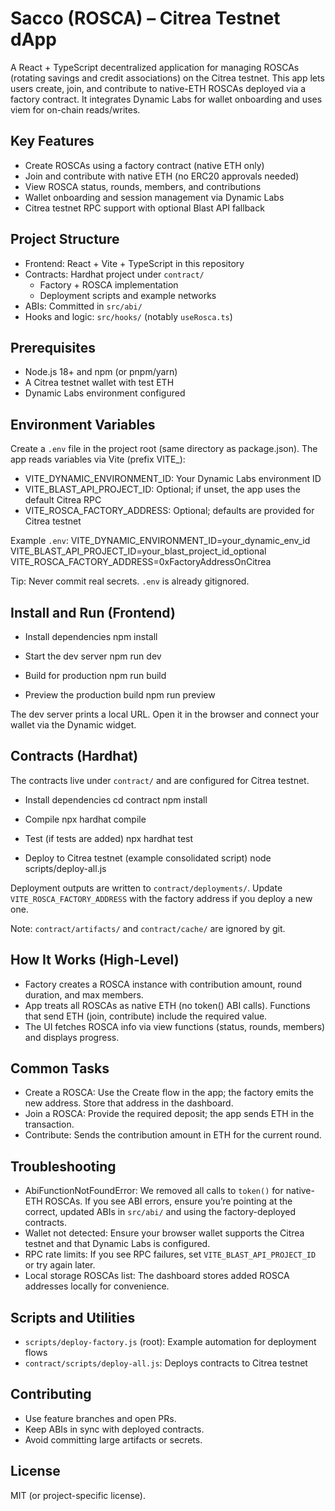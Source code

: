 # Sacco (ROSCA) – Citrea Testnet dApp

A React + TypeScript decentralized application for managing ROSCAs (rotating savings and credit associations) on the Citrea testnet. This app lets users create, join, and contribute to native-ETH ROSCAs deployed via a factory contract. It integrates Dynamic Labs for wallet onboarding and uses viem for on-chain reads/writes.

## Key Features
- Create ROSCAs using a factory contract (native ETH only)
- Join and contribute with native ETH (no ERC20 approvals needed)
- View ROSCA status, rounds, members, and contributions
- Wallet onboarding and session management via Dynamic Labs
- Citrea testnet RPC support with optional Blast API fallback

## Project Structure
- Frontend: React + Vite + TypeScript in this repository
- Contracts: Hardhat project under `contract/`
  - Factory + ROSCA implementation
  - Deployment scripts and example networks
- ABIs: Committed in `src/abi/`
- Hooks and logic: `src/hooks/` (notably `useRosca.ts`)

## Prerequisites
- Node.js 18+ and npm (or pnpm/yarn)
- A Citrea testnet wallet with test ETH
- Dynamic Labs environment configured

## Environment Variables
Create a `.env` file in the project root (same directory as package.json). The app reads variables via Vite (prefix VITE_):

- VITE_DYNAMIC_ENVIRONMENT_ID: Your Dynamic Labs environment ID
- VITE_BLAST_API_PROJECT_ID: Optional; if unset, the app uses the default Citrea RPC
- VITE_ROSCA_FACTORY_ADDRESS: Optional; defaults are provided for Citrea testnet

Example `.env`:
VITE_DYNAMIC_ENVIRONMENT_ID=your_dynamic_env_id
VITE_BLAST_API_PROJECT_ID=your_blast_project_id_optional
VITE_ROSCA_FACTORY_ADDRESS=0xFactoryAddressOnCitrea

Tip: Never commit real secrets. `.env` is already gitignored.

## Install and Run (Frontend)
- Install dependencies
  npm install

- Start the dev server
  npm run dev

- Build for production
  npm run build

- Preview the production build
  npm run preview

The dev server prints a local URL. Open it in the browser and connect your wallet via the Dynamic widget.

## Contracts (Hardhat)
The contracts live under `contract/` and are configured for Citrea testnet.

- Install dependencies
  cd contract
  npm install

- Compile
  npx hardhat compile

- Test (if tests are added)
  npx hardhat test

- Deploy to Citrea testnet (example consolidated script)
  node scripts/deploy-all.js

Deployment outputs are written to `contract/deployments/`. Update `VITE_ROSCA_FACTORY_ADDRESS` with the factory address if you deploy a new one.

Note: `contract/artifacts/` and `contract/cache/` are ignored by git.

## How It Works (High-Level)
- Factory creates a ROSCA instance with contribution amount, round duration, and max members.
- App treats all ROSCAs as native ETH (no token() ABI calls). Functions that send ETH (join, contribute) include the required value.
- The UI fetches ROSCA info via view functions (status, rounds, members) and displays progress.

## Common Tasks
- Create a ROSCA: Use the Create flow in the app; the factory emits the new address. Store that address in the dashboard.
- Join a ROSCA: Provide the required deposit; the app sends ETH in the transaction.
- Contribute: Sends the contribution amount in ETH for the current round.

## Troubleshooting
- AbiFunctionNotFoundError: We removed all calls to `token()` for native-ETH ROSCAs. If you see ABI errors, ensure you’re pointing at the correct, updated ABIs in `src/abi/` and using the factory-deployed contracts.
- Wallet not detected: Ensure your browser wallet supports the Citrea testnet and that Dynamic Labs is configured.
- RPC rate limits: If you see RPC failures, set `VITE_BLAST_API_PROJECT_ID` or try again later.
- Local storage ROSCAs list: The dashboard stores added ROSCA addresses locally for convenience.

## Scripts and Utilities
- `scripts/deploy-factory.js` (root): Example automation for deployment flows
- `contract/scripts/deploy-all.js`: Deploys contracts to Citrea testnet

## Contributing
- Use feature branches and open PRs.
- Keep ABIs in sync with deployed contracts.
- Avoid committing large artifacts or secrets.

## License
MIT (or project-specific license).
